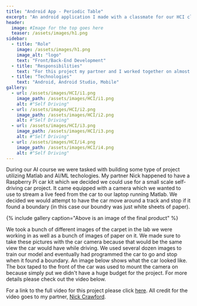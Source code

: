 ```yaml
---
title: "Android App - Periodic Table"
excerpt: "An android application I made with a classmate for our HCI class. We set out to make a simplified table with easy to read information."
header:
  image: #Image for the top goes here
  teaser: /assets/images/h1.png
sidebar:
  - title: "Role"
    image: /assets/images/h1.png
    image_alt: "logo"
    text: "Front/Back-End Development"
  - title: "Responsibilities"
    text: "For this project my partner and I worked together on almost all tasks. This included gathering the images for training, training the model, and programming the car to actually drive/stop."
  - title: "Technologies"
    text: "Android, Android Studio, Mobile"
gallery:
  - url: /assets/images/HCI/i1.png
    image_path: /assets/images/HCI/i1.png
    alt: #"Self Driving"
  - url: /assets/images/HCI/i2.png
    image_path: /assets/images/HCI/i2.png
    alt: #"Self Driving"
  - url: /assets/images/HCI/i3.png
    image_path: /assets/images/HCI/i3.png
    alt: #"Self Driving"
  - url: /assets/images/HCI/i4.png
    image_path: /assets/images/HCI/i4.png
    alt: #"Self Driving"
---
```


During our AI course we were tasked with building some type of project utilizing Matlab and AI/ML techologies. My partner Nick happened to have a Raspberry Pi car kit which we decided we could use for a small scale self-driving car project. It came equipped with a camera which we wanted to use to stream a live feed from the car to our laptop running Matlab. We decided we would attempt to have the car move around a track and stop if it found a boundary (in this case our boundry was just white sheets of paper).

{% include gallery caption="Above is an image of the final product" %}

We took a bunch of different images of the carpet in the lab we were working in as well as a bunch of images of paper on it. We made sure to take these pictures with the car camera because that would be the same view the car would have while driving. We used several dozen images to train our model and eventually had programmed the car to go and stop when it found a boundary. An image below shows what the car looked like. The box taped to the front of the car was used to mount the camera on because simply put we didn't have a huge budget for the project. For more details please check out the video below.

For a link to the full video for this project please click [here](https://www.youtube.com/watch?v=KHnYkcCm28w). All credit for the video goes to my partner, [Nick Crawford](https://www.linkedin.com/in/nickdcrawford/).
